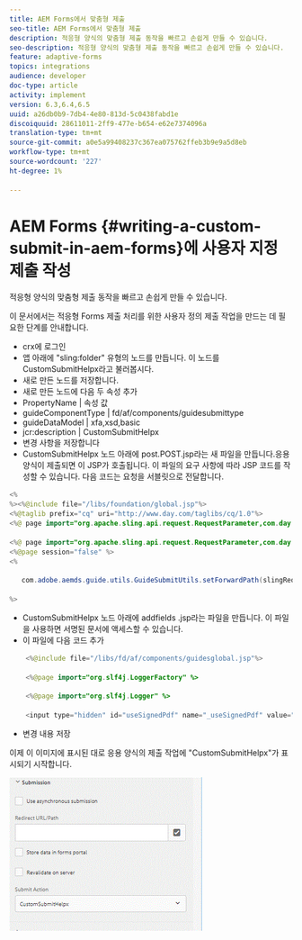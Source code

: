 ```yaml
---
title: AEM Forms에서 맞춤형 제출
seo-title: AEM Forms에서 맞춤형 제출
description: 적응형 양식의 맞춤형 제출 동작을 빠르고 손쉽게 만들 수 있습니다.
seo-description: 적응형 양식의 맞춤형 제출 동작을 빠르고 손쉽게 만들 수 있습니다.
feature: adaptive-forms
topics: integrations
audience: developer
doc-type: article
activity: implement
version: 6.3,6.4,6.5
uuid: a26db0b9-7db4-4e80-813d-5c0438fabd1e
discoiquuid: 28611011-2ff9-477e-b654-e62e7374096a
translation-type: tm+mt
source-git-commit: a0e5a99408237c367ea075762ffeb3b9e9a5d8eb
workflow-type: tm+mt
source-wordcount: '227'
ht-degree: 1%

---
```



# AEM Forms {#writing-a-custom-submit-in-aem-forms}에 사용자 지정 제출 작성

적응형 양식의 맞춤형 제출 동작을 빠르고 손쉽게 만들 수 있습니다.

이 문서에서는 적응형 Forms 제출 처리를 위한 사용자 정의 제출 작업을 만드는 데 필요한 단계를 안내합니다.

* crx에 로그인
* 앱 아래에 &quot;sling:folder&quot; 유형의 노드를 만듭니다. 이 노드를 CustomSubmitHelpx라고 불러봅시다.
* 새로 만든 노드를 저장합니다.
* 새로 만든 노드에 다음 두 속성 추가
* PropertyName       | 속성 값
* guideComponentType | fd/af/components/guidesubmittype
* guideDataModel     | xfa,xsd,basic
* jcr:description   | CustomSubmitHelpx
* 변경 사항을 저장합니다
* CustomSubmitHelpx 노드 아래에 post.POST.jsp라는 새 파일을 만듭니다.응용 양식이 제출되면 이 JSP가 호출됩니다. 이 파일의 요구 사항에 따라 JSP 코드를 작성할 수 있습니다. 다음 코드는 요청을 서블릿으로 전달합니다.

```java
<%
%><%@include file="/libs/foundation/global.jsp"%>
<%@taglib prefix="cq" uri="http://www.day.com/taglibs/cq/1.0"%>
<%@ page import="org.apache.sling.api.request.RequestParameter,com.day.cq.wcm.api.WCMMode,com.adobe.forms.common.submitutils.CustomParameterRequest,com.adobe.aemds.guide.submitutils.*" %>

<%@ page import="org.apache.sling.api.request.RequestParameter,com.day.cq.wcm.api.WCMMode" %>
<%@page session="false" %>
<%

   com.adobe.aemds.guide.utils.GuideSubmitUtils.setForwardPath(slingRequest,"/bin/storeafsubmission",null,null);

%>
```

* CustomSubmitHelpx 노드 아래에 addfields .jsp라는 파일을 만듭니다. 이 파일을 사용하면 서명된 문서에 액세스할 수 있습니다.
* 이 파일에 다음 코드 추가

```java
    <%@include file="/libs/fd/af/components/guidesglobal.jsp"%>

    <%@page import="org.slf4j.LoggerFactory" %>

    <%@page import="org.slf4j.Logger" %>

    <input type="hidden" id="useSignedPdf" name="_useSignedPdf" value=""/>;
```

* 변경 내용 저장

이제 이 이미지에 표시된 대로 응용 양식의 제출 작업에 &quot;CustomSubmitHelpx&quot;가 표시되기 시작합니다.

![사용자 지정 제출을 사용한 적응형 양식](assets/capture-2.gif)

